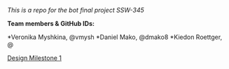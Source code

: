 *This is a repo for the bot final project SSW-345*

**Team members & GitHub IDs:**

*Veronika Myshkina, @vmysh
*Daniel Mako, @dmako8
*Kiedon Roettger, @

[Design Milestone 1](DESIGN.md)
